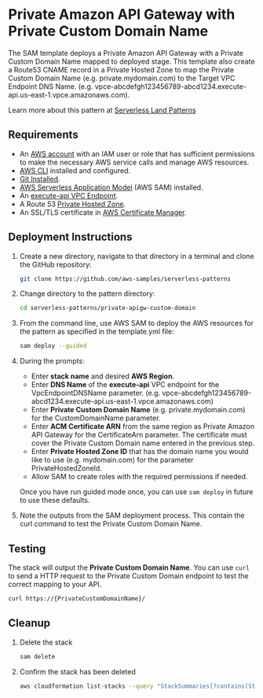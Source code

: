# Private Amazon API Gateway with Private Custom Domain Name

The SAM template deploys a Private Amazon API Gateway with a Private Custom Domain Name mapped to deployed stage. This template also create a Route53 CNAME record in a Private Hosted Zone to map the Private Custom Domain Name (e.g. private.mydomain.com) to the Target VPC Endpoint DNS Name. (e.g. vpce-abcdefgh123456789-abcd1234.execute-api.us-east-1.vpce.amazonaws.com).

Learn more about this pattern at [Serverless Land Patterns](https://serverlessland.com/patterns/private-apigw-custom-domain)

## Requirements

* An [AWS account](https://signin.aws.amazon.com/signup?request_type=register) with an IAM user or role that has sufficient permissions to make the necessary AWS service calls and manage AWS resources.
* [AWS CLI](https://docs.aws.amazon.com/cli/latest/userguide/install-cliv2.html) installed and configured.
* [Git Installed](https://git-scm.com/book/en/v2/Getting-Started-Installing-Git).
* [AWS Serverless Application Model](https://docs.aws.amazon.com/serverless-application-model/latest/developerguide/serverless-sam-cli-install.html) (AWS SAM) installed.
* An [execute-api VPC Endpoint](https://docs.aws.amazon.com/vpc/latest/privatelink/interface-endpoints.html).
* A Route 53 [Private Hosted Zone](https://docs.aws.amazon.com/Route53/latest/DeveloperGuide/hosted-zones-private.html).
* An SSL/TLS certificate in [AWS Certificate Manager](https://docs.aws.amazon.com/apigateway/latest/developerguide/how-to-specify-certificate-for-custom-domain-name.html#how-to-specify-certificate-for-custom-domain-name-setup).

## Deployment Instructions

1. Create a new directory, navigate to that directory in a terminal and clone the GitHub repository:
    ```bash
    git clone https://github.com/aws-samples/serverless-patterns
    ```
2. Change directory to the pattern directory:
    ```bash
    cd serverless-patterns/private-apigw-custom-domain
    ```
3. From the command line, use AWS SAM to deploy the AWS resources for the pattern as specified in the template.yml file:
    ```bash
    sam deploy --guided
    ```
4. During the prompts:
    - Enter **stack name** and desired **AWS Region**.
    - Enter **DNS Name** of the **execute-api** VPC endpoint for the VpcEndpointDNSName parameter. (e.g. vpce-abcdefgh123456789-abcd1234.execute-api.us-east-1.vpce.amazonaws.com)
    - Enter **Private Custom Domain Name** (e.g. private.mydomain.com) for the CustomDomainName parameter.
    - Enter **ACM Certificate ARN** from the same region as Private Amazon API Gateway for the CertificateArn parameter. The certificate must cover the Private Custom Domain name entered in the previous step.
    - Enter **Private Hosted Zone ID** that has the domain name you would like to use (e.g. mydomain.com) for the parameter PrivateHostedZoneId. 
    - Allow SAM to create roles with the required permissions if needed.

    Once you have run guided mode once, you can use `sam deploy` in future to use these defaults.

1. Note the outputs from the SAM deployment process. This contain the curl command to test the Private Custom Domain Name.

## Testing

The stack will output the **Private Custom Domain Name**. You can use `curl` to send a HTTP request to the Private Custom Domain endpoint to test the correct mapping to your API.
   
```bash
curl https://{PrivateCustomDomainName}/
```

## Cleanup
 
1. Delete the stack
    ```bash
    sam delete
    ```
1. Confirm the stack has been deleted
    ```bash
    aws cloudformation list-stacks --query "StackSummaries[?contains(StackName,'STACK_NAME')].StackStatus"
    ```
